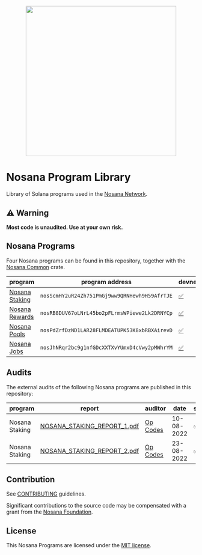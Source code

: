 <h1 align="center">
  <br>
   <img width="400" src="https://nosana.io/img/Nosana_Logo_vertical_color_black.svg" />
  <br>
</h1>


# Nosana Program Library


Library of Solana programs used in the [Nosana Network](https://app.nosana.io).

## ⚠ Warning

**Most code is unaudited. Use at your own risk.**

## Nosana Programs

Four Nosana programs can be found in this repository, together with the [Nosana Common](https://github.com/nosana-ci/nosana-programs/blob/main/docs/common.md) crate.


| program                                                   | program address                               | devnet                                                                                              | mainnet                                                                              |
|-----------------------------------------------------------|-----------------------------------------------|-----------------------------------------------------------------------------------------------------|--------------------------------------------------------------------------------------|
| [Nosana Staking](https://docs.nosana.io/programs/staking) | `nosScmHY2uR24Zh751PmGj9ww9QRNHewh9H59AfrTJE` | [✅](https://explorer.solana.com/address/nosScmHY2uR24Zh751PmGj9ww9QRNHewh9H59AfrTJE?cluster=devnet) | [✅](https://explorer.solana.com/address/nosScmHY2uR24Zh751PmGj9ww9QRNHewh9H59AfrTJE) |
| [Nosana Rewards](https://docs.nosana.io/programs/rewards) | `nosRB8DUV67oLNrL45bo2pFLrmsWPiewe2Lk2DRNYCp` | [✅](https://explorer.solana.com/address/nosRB8DUV67oLNrL45bo2pFLrmsWPiewe2Lk2DRNYCp?cluster=devnet) | [✅](https://explorer.solana.com/address/nosRB8DUV67oLNrL45bo2pFLrmsWPiewe2Lk2DRNYCp) |
| [Nosana Pools](https://docs.nosana.io/programs/pools)     | `nosPdZrfDzND1LAR28FLMDEATUPK53K8xbRBXAirevD` | [✅](https://explorer.solana.com/address/nosPdZrfDzND1LAR28FLMDEATUPK53K8xbRBXAirevD?cluster=devnet) | [✅](https://explorer.solana.com/address/nosPdZrfDzND1LAR28FLMDEATUPK53K8xbRBXAirevD) |
| [Nosana Jobs](https://docs.nosana.io/programs/jobs)       | `nosJhNRqr2bc9g1nfGDcXXTXvYUmxD4cVwy2pMWhrYM` | [✅](https://explorer.solana.com/address/nosJhNRqr2bc9g1nfGDcXXTXvYUmxD4cVwy2pMWhrYM?cluster=devnet) | [✅](https://explorer.solana.com/address/nosJhNRqr2bc9g1nfGDcXXTXvYUmxD4cVwy2pMWhrYM) |

## Audits

The external audits of the following Nosana programs are published in this repository:

| program        | report                                                                                                                   | auditor                        | date       | status |
|----------------|--------------------------------------------------------------------------------------------------------------------------|--------------------------------|------------|--------|
| Nosana Staking | [NOSANA_STAKING_REPORT_1.pdf](https://github.com/nosana-ci/nosana-programs/blob/main/audits/NOSANA_STAKING_REPORT_1.pdf) | [Op Codes](https://opcodes.fr) | 10-08-2022 | ✅      |
| Nosana Staking | [NOSANA_STAKING_REPORT_2.pdf](https://github.com/nosana-ci/nosana-programs/blob/main/audits/NOSANA_STAKING_REPORT_2.pdf) | [Op Codes](https://opcodes.fr) | 23-08-2022 | ✅      |

## Contribution

See [CONTRIBUTING](https://github.com/nosana-ci/nosana-programs/blob/main/CONTRIBUTING.md) guidelines.

Significant contributions to the source code may be compensated with a grant from the [Nosana Foundation](https://nosana.foundation/).

## License


This Nosana Programs are licensed under the [MIT license](https://github.com/nosana-ci/nosana-programs/blob/main/LICENSE).
